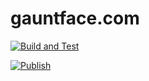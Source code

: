 # gauntface.com

[![Build and Test](https://github.com/gauntface/gauntface.com/workflows/Build%20and%20Test/badge.svg)](https://github.com/gauntface/gauntface.com/actions?query=workflow%3A%22Build+and+Test%22)

[![Publish](https://github.com/gauntface/gauntface.com/workflows/Publish/badge.svg)](https://github.com/gauntface/gauntface.com/actions?query=workflow%3APublish)
